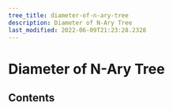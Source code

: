 ```yaml
---
tree_title: diameter-of-n-ary-tree
description: Diameter of N-Ary Tree
last_modified: 2022-06-09T21:23:28.2328
---
```


# Diameter of N-Ary Tree

## Contents
